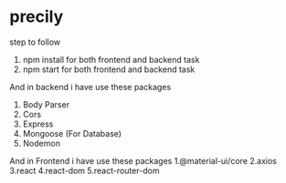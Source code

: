 # precily

step to follow 
1. npm install for both frontend and backend task 
2. npm start for both frontend and backend task

And in backend i have use these packages
1. Body Parser
2. Cors
3. Express
4. Mongoose (For Database)
5. Nodemon

And in Frontend i have use these packages
1.@material-ui/core
2.axios
3.react
4.react-dom
5.react-router-dom

